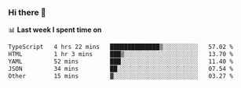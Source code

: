 ### Hi there 👋

<!--
**DBvc/DBvc** is a ✨ _special_ ✨ repository because its `README.md` (this file) appears on your GitHub profile.

Here are some ideas to get you started:

- 🔭 I’m currently working on ...
- 🌱 I’m currently learning ...
- 👯 I’m looking to collaborate on ...
- 🤔 I’m looking for help with ...
- 💬 Ask me about ...
- 📫 How to reach me: ...
- 😄 Pronouns: ...
- ⚡ Fun fact: ...
-->

📊 **Last week I spent time on**
<!--START_SECTION:waka-->

```txt
TypeScript   4 hrs 22 mins   ██████████████▒░░░░░░░░░░   57.02 %
HTML         1 hr 3 mins     ███▒░░░░░░░░░░░░░░░░░░░░░   13.70 %
YAML         52 mins         ███░░░░░░░░░░░░░░░░░░░░░░   11.40 %
JSON         34 mins         ██░░░░░░░░░░░░░░░░░░░░░░░   07.54 %
Other        15 mins         ▓░░░░░░░░░░░░░░░░░░░░░░░░   03.27 %
```

<!--END_SECTION:waka-->
